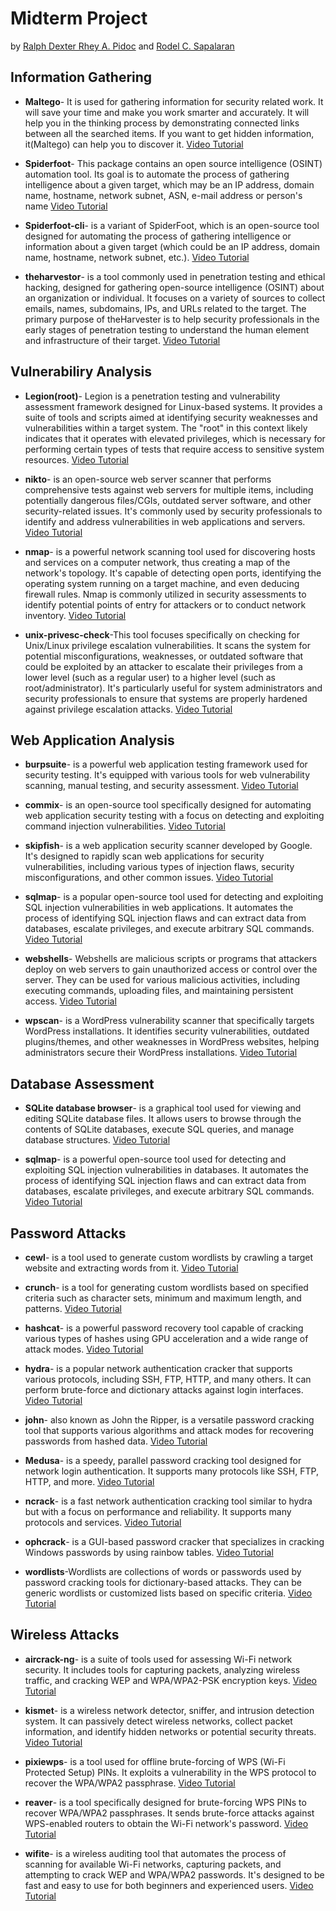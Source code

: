 # Midterm Project

by [Ralph Dexter Rhey A. Pidoc](https://www.facebook.com/dexterpidoc) and [Rodel  C. Sapalaran](https://www.facebook.com/profile.php?id=100084501295860)

## Information Gathering ##
 * **Maltego**- It is used for gathering information for security related work. It will save your time and make you work smarter and accurately. It will help you in the thinking process by demonstrating connected links between all the searched items. If you want to get hidden information, it(Maltego) can help you to discover it.
[Video Tutorial](https://youtu.be/GwBiJqa_nEc?si=il7mX9BWdkg74VmR)

* **Spiderfoot**- This package contains an open source intelligence (OSINT) automation tool. Its goal is to automate the process of gathering intelligence about a given target, which may be an IP address, domain name, hostname, network subnet, ASN, e-mail address or person's name
[Video Tutorial](https://youtu.be/UqrwXjqxgeI?si=1pBS-gKjq1fwUvoI)

 * **Spiderfoot-cli**- is a variant of SpiderFoot, which is an open-source tool designed for automating the process of gathering intelligence or information about a given target (which could be an IP address, domain name, hostname, network subnet, etc.). 
[Video Tutorial](https://youtu.be/sSYuTD7wDhE?si=5aBQlnfWywZVMnuC)

 * **theharvestor**- is a tool commonly used in penetration testing and ethical hacking, designed for gathering open-source intelligence (OSINT) about an organization or individual. It focuses on a variety of sources to collect emails, names, subdomains, IPs, and URLs related to the target. The primary purpose of theHarvester is to help security professionals in the early stages of penetration testing to understand the human element and infrastructure of their target.
[Video Tutorial](https://youtu.be/YX_-IhVhsJU?si=v6Wc5aT5X0GisuQS)

## Vulnerabiliry Analysis ##
* **Legion(root)**- Legion is a penetration testing and vulnerability assessment framework designed for Linux-based systems. It provides a suite of tools and scripts aimed at identifying security weaknesses and vulnerabilities within a target system. The "root" in this context likely indicates that it operates with elevated privileges, which is necessary for performing certain types of tests that require access to sensitive system resources.
[Video Tutorial]()

* **nikto**- is an open-source web server scanner that performs comprehensive tests against web servers for multiple items, including potentially dangerous files/CGIs, outdated server software, and other security-related issues. It's commonly used by security professionals to identify and address vulnerabilities in web applications and servers.
[Video Tutorial]()

* **nmap**- is a powerful network scanning tool used for discovering hosts and services on a computer network, thus creating a map of the network's topology. It's capable of detecting open ports, identifying the operating system running on a target machine, and even deducing firewall rules. Nmap is commonly utilized in security assessments to identify potential points of entry for attackers or to conduct network inventory.
[Video Tutorial]()

* **unix-privesc-check**-This tool focuses specifically on checking for Unix/Linux privilege escalation vulnerabilities. It scans the system for potential misconfigurations, weaknesses, or outdated software that could be exploited by an attacker to escalate their privileges from a lower level (such as a regular user) to a higher level (such as root/administrator). It's particularly useful for system administrators and security professionals to ensure that systems are properly hardened against privilege escalation attacks.
[Video Tutorial]()

## Web Application Analysis ##

* **burpsuite**- is a powerful web application testing framework used for security testing. It's equipped with various tools for web vulnerability scanning, manual testing, and security assessment.
[Video Tutorial]()

* **commix**- is an open-source tool specifically designed for automating web application security testing with a focus on detecting and exploiting command injection vulnerabilities.
[Video Tutorial]()

* **skipfish**- is a web application security scanner developed by Google. It's designed to rapidly scan web applications for security vulnerabilities, including various types of injection flaws, security misconfigurations, and other common issues.
[Video Tutorial]()

* **sqlmap**- is a popular open-source tool used for detecting and exploiting SQL injection vulnerabilities in web applications. It automates the process of identifying SQL injection flaws and can extract data from databases, escalate privileges, and execute arbitrary SQL commands.
[Video Tutorial]()

* **webshells**- Webshells are malicious scripts or programs that attackers deploy on web servers to gain unauthorized access or control over the server. They can be used for various malicious activities, including executing commands, uploading files, and maintaining persistent access.
[Video Tutorial]()

* **wpscan**- is a WordPress vulnerability scanner that specifically targets WordPress installations. It identifies security vulnerabilities, outdated plugins/themes, and other weaknesses in WordPress websites, helping administrators secure their WordPress installations.
[Video Tutorial]()

## Database Assessment ##

* **SQLite database browser**- is a graphical tool used for viewing and editing SQLite database files. It allows users to browse through the contents of SQLite databases, execute SQL queries, and manage database structures.
[Video Tutorial]()

* **sqlmap**- is a powerful open-source tool used for detecting and exploiting SQL injection vulnerabilities in databases. It automates the process of identifying SQL injection flaws and can extract data from databases, escalate privileges, and execute arbitrary SQL commands.
[Video Tutorial]()

## Password Attacks ##

* **cewl**- is a tool used to generate custom wordlists by crawling a target website and extracting words from it.
[Video Tutorial]()
* **crunch**-  is a tool for generating custom wordlists based on specified criteria such as character sets, minimum and maximum length, and patterns.
[Video Tutorial]()

* **hashcat**-  is a powerful password recovery tool capable of cracking various types of hashes using GPU acceleration and a wide range of attack modes.
[Video Tutorial]()

* **hydra**- is a popular network authentication cracker that supports various protocols, including SSH, FTP, HTTP, and many others. It can perform brute-force and dictionary attacks against login interfaces.
[Video Tutorial]()

* **john**- also known as John the Ripper, is a versatile password cracking tool that supports various algorithms and attack modes for recovering passwords from hashed data.
[Video Tutorial]()

* **Medusa**- is a speedy, parallel password cracking tool designed for network login authentication. It supports many protocols like SSH, FTP, HTTP, and more.
[Video Tutorial]()

* **ncrack**- is a fast network authentication cracking tool similar to hydra but with a focus on performance and reliability. It supports many protocols and services.
[Video Tutorial]()

* **ophcrack**- is a GUI-based password cracker that specializes in cracking Windows passwords by using rainbow tables.
[Video Tutorial]()

* **wordlists**-Wordlists are collections of words or passwords used by password cracking tools for dictionary-based attacks. They can be generic wordlists or customized lists based on specific criteria.
[Video Tutorial]()
## Wireless Attacks ##

* **aircrack-ng**- is a suite of tools used for assessing Wi-Fi network security. It includes tools for capturing packets, analyzing wireless traffic, and cracking WEP and WPA/WPA2-PSK encryption keys.
[Video Tutorial]()

* **kismet**- is a wireless network detector, sniffer, and intrusion detection system. It can passively detect wireless networks, collect packet information, and identify hidden networks or potential security threats.
[Video Tutorial]()
  
* **pixiewps**-  is a tool used for offline brute-forcing of WPS (Wi-Fi Protected Setup) PINs. It exploits a vulnerability in the WPS protocol to recover the WPA/WPA2 passphrase.
[Video Tutorial]()
  
* **reaver**- is a tool specifically designed for brute-forcing WPS PINs to recover WPA/WPA2 passphrases. It sends brute-force attacks against WPS-enabled routers to obtain the Wi-Fi network's password.
[Video Tutorial]()

* **wifite**-  is a wireless auditing tool that automates the process of scanning for available Wi-Fi networks, capturing packets, and attempting to crack WEP and WPA/WPA2 passwords. It's designed to be fast and easy to use for both beginners and experienced users.
[Video Tutorial]()

